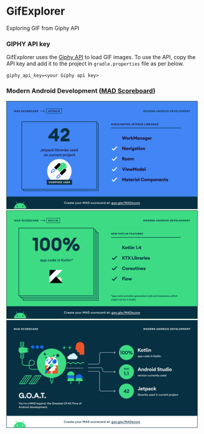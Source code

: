 # GifExplorer
 Exploring GIF from Giphy API

### GIPHY API key

GifExplorer uses the [Giphy API](https://developers.giphy.com/docs/) to load GIF images.
To use the API, copy the API key and add it to the project in `gradle.properties` file as per below.

```
giphy_api_key=<your Giphy api key>
```
### Modern Android Development ([MAD Scoreboard](https://developer.android.com/modern-android-development/scorecard))

![Jetpack Libraries](mad-score/jetpack.png)
![Kotlin Libraries & Features](mad-score/kotlin.png)
![Summary](mad-score/summary.png)